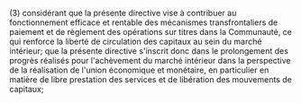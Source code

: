 (3) considérant que la présente directive vise à contribuer au fonctionnement efficace et rentable des mécanismes transfrontaliers de paiement et de règlement des opérations sur titres dans la Communauté, ce qui renforce la liberté de circulation des capitaux au sein du marché intérieur; que la présente directive s'inscrit donc dans le prolongement des progrès réalisés pour l'achèvement du marché intérieur dans la perspective de la réalisation de l'union économique et monétaire, en particulier en matière de libre prestation des services et de libération des mouvements de capitaux;